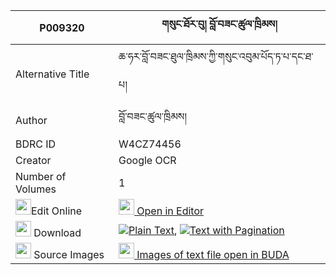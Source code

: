 |P009320|གསུང་ཐོར་བུ། བློ་བཟང་ཚུལ་ཁྲིམས། 
| --- | --- 
|Alternative Title |ཆ་ཧར་བློ་བཟང་ཐུལ་ཁྲིམས་ཀྱི་གསུང་འབུམ་པོད་ཏ་པ་དང་ཐ་པ།
|Author| བློ་བཟང་ཚུལ་ཁྲིམས།
|BDRC ID | W4CZ74456
|Creator | Google OCR
|Number of Volumes| 1
|<img width="25" src="https://img.icons8.com/color/25/000000/edit-property.png">Edit Online| [<img width="25" src="https://avatars.githubusercontent.com/u/45091458?s=200&v=4"> Open in Editor](http://editor.openpecha.org/P009320)
|<img width="25" src="https://img.icons8.com/fluent/48/000000/download-2.png"/>  Download | [![](https://img.icons8.com/color/20/000000/txt.png)Plain Text](https://github.com/Openpecha/P009320/releases/download/v2/sung_torbu_lozang_tsultrim_plain_P009320.zip), [![](https://img.icons8.com/color/20/000000/txt.png)Text with Pagination](https://github.com/Openpecha/P009320/releases/download/v2/sung_torbu_lozang_tsultrim_pages_P009320.zip)
|<img width="25" src="https://img.icons8.com/plasticine/100/000000/pictures-folder.png"/>  Source Images | [<img width="25" src="https://library.bdrc.io/icons/BUDA-small.svg"> Images of text file open in BUDA](https://library.bdrc.io/show/bdr:W4CZ74456)